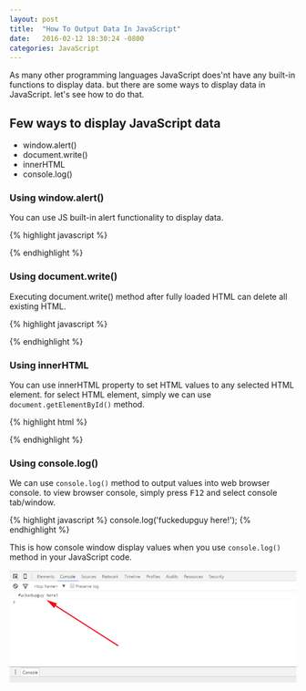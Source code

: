 ```yaml
---
layout: post
title:  "How To Output Data In JavaScript"
date:   2016-02-12 18:30:24 -0800
categories: JavaScript
---
```


As many other programming languages JavaScript does'nt have any built-in functions to display data. but there are some ways to display data in JavaScript. let's see how to do that.
<!--more-->

## Few ways to display JavaScript data

* window.alert()
* document.write()
* innerHTML
* console.log()

### Using window.alert()

You can use JS built-in alert functionality to display data.

{% highlight javascript %}
<script>
window.alert('fuckedupguy here!');
</script>
{% endhighlight %}

### Using document.write()

Executing document.write() method after fully loaded HTML can delete all existing HTML.

{% highlight javascript %}
<script>
document.write('fuckedupguy here!');
</script>
{% endhighlight %}

### Using innerHTML

You can use innerHTML property to set HTML values to any selected HTML element. for select HTML element, simply we can use <code>document.getElementById()</code> method. 

{% highlight html %}
<!DOCTYPE html>
<html>
<body>

<p id="box"></p>

<script>
document.getElementById("box").innerHTML = 'fuckedupguy here!';
</script>

</body>
</html>
{% endhighlight %}

### Using console.log()

We can use <code>console.log()</code> method to output values into web browser console. to view browser console, simply press <kbd>F12</kbd> and select console tab/window.

{% highlight javascript %}
console.log('fuckedupguy here!');
{% endhighlight %}

This is how console window display values when you use <code>console.log()</code> method in your JavaScript code.

<img src="assets/img/2016/feb/chrome_browser_console_window.jpg" alt="Chrome Web Browser Console Window">